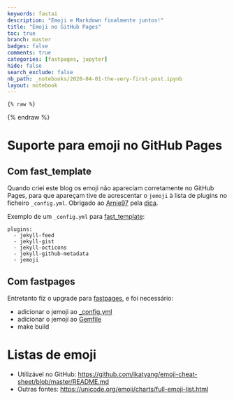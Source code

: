 ```yaml
---
keywords: fastai
description: "Emoji e Markdown finalmente juntos!"
title: "Emoji no GitHub Pages"
toc: true
branch: master
badges: false
comments: true
categories: [fastpages, jupyter]
hide: false
search_exclude: false
nb_path: _notebooks/2020-04-01-the-very-first-post.ipynb
layout: notebook
---
```


<!--
#################################################
### THIS FILE WAS AUTOGENERATED! DO NOT EDIT! ###
#################################################
# file to edit: _notebooks/2020-04-01-the-very-first-post.ipynb
-->

<div class="container" id="notebook-container">
        
    {% raw %}
    
<div class="cell border-box-sizing code_cell rendered">

</div>
    {% endraw %}

<div class="cell border-box-sizing text_cell rendered"><div class="inner_cell">
<div class="text_cell_render border-box-sizing rendered_html">
<h1 id="Suporte-para-emoji-no-GitHub-Pages">Suporte para emoji no GitHub Pages<a class="anchor-link" href="#Suporte-para-emoji-no-GitHub-Pages"> </a></h1><h2 id="Com-fast_template">Com fast_template<a class="anchor-link" href="#Com-fast_template"> </a></h2><p>Quando criei este blog os emoji não apareciam corretamente no GitHub Pages, para que apareçam tive de acrescentar o <code>jemoji</code> à lista de plugins no ficheiro <code>_config.yml</code>. Obrigado ao <a href="https://github.com/Arnie97">Arnie97</a> pela <a href="https://github.com/gettalong/kramdown/issues/351">dica</a>.</p>
<p>Exemplo de um <code>_config.yml</code> para <a href="https://github.com/fastai/fast_template">fast_template</a>:</p>

<pre><code>plugins:
  - jekyll-feed
  - jekyll-gist
  - jekyll-octicons
  - jekyll-github-metadata
  - jemoji</code></pre>
<h2 id="Com-fastpages">Com fastpages<a class="anchor-link" href="#Com-fastpages"> </a></h2><p>Entretanto fiz o upgrade para <a href="https://github.com/fastai/fastpages">fastpages</a>, e foi necessário:</p>
<ul>
<li>adicionar o jemoji ao <a href="https://raw.githubusercontent.com/zevarela/blog/master/_config.yml">_config.yml</a> </li>
<li>adicionar o jemoji ao <a href="https://raw.githubusercontent.com/zevarela/blog/master/Gemfile">Gemfile</a></li>
<li>make build</li>
</ul>

</div>
</div>
</div>
<div class="cell border-box-sizing text_cell rendered"><div class="inner_cell">
<div class="text_cell_render border-box-sizing rendered_html">
<h1 id="Listas-de-emoji">Listas de emoji<a class="anchor-link" href="#Listas-de-emoji"> </a></h1><ul>
<li>Utilizável no GitHub:  <a href="https://github.com/ikatyang/emoji-cheat-sheet/blob/master/README.md">https://github.com/ikatyang/emoji-cheat-sheet/blob/master/README.md</a> </li>
<li>Outras fontes: <a href="https://unicode.org/emoji/charts/full-emoji-list.html">https://unicode.org/emoji/charts/full-emoji-list.html</a></li>
</ul>

</div>
</div>
</div>
</div>
 

